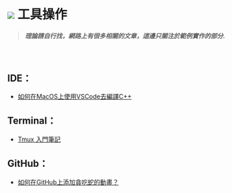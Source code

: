 # ![](https://drive.google.com/uc?id=10INx5_pkhMcYRdx_OO4rXNXxcsvPtBYq) 工具操作

> ##### 理論請自行找，網路上有很多相關的文章，這邊只關注於範例實作的部分.

<br>

## IDE：
* [如何在MacOS上使用VSCode去編譯C++](https://github.com/RC-Dev-Tech/cpp-programming-with-vscode-on-mac) <br>

## Terminal：
* [Tmux 入門筆記](https://github.com/RC-Dev-Tech/tool-tmux) <br>

## GitHub：
* [如何在GitHub上添加貪吃蛇的動畫？](https://github.com/RC-Dev-Tech/how-to-add-snake-animation-on-github) <br>